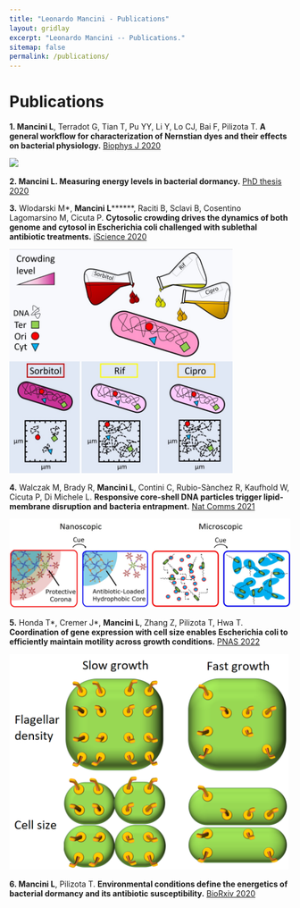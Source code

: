 ```yaml
---
title: "Leonardo Mancini - Publications"
layout: gridlay
excerpt: "Leonardo Mancini -- Publications."
sitemap: false
permalink: /publications/
---
```



# Publications


**1. Mancini L**, Terradot G, Tian T, Pu YY, Li Y, Lo CJ, Bai F, Pilizota T. **A general workflow for characterization
of Nernstian dyes and their effects on bacterial physiology.** [Biophys J 2020](https://doi.org/10.1016/j.bpj.2019.10.030)  
  
  <img src="https://github.com/mlaenoc/leonardomancini/blob/gh-pages/images/BJ%20cover%20art.png?raw=true" width=500 />


**2. Mancini L. Measuring energy levels in bacterial dormancy.** [PhD thesis 2020](http://dx.doi.org/10.7488/era/79)

**3.** Wlodarski M*, **Mancini L*****\***, Raciti B, Sclavi B, Cosentino Lagomarsino M, Cicuta P. **Cytosolic crowding drives
the dynamics of both genome and cytosol in Escherichia coli challenged with sublethal antibiotic treatments.**
[iScience 2020](https://doi.org/10.1016/j.isci.2020.101560)  
  
  <img src="https://github.com/mlaenoc/leonardomancini/blob/gh-pages/images/Graphical%20abstract%20cytosolic%20crowding.jpg?raw=true" width=400 />


**4.** Walczak M, Brady R, **Mancini L**, Contini C, Rubio-Sànchez R, Kaufhold W, Cicuta P, Di Michele L.
**Responsive core-shell DNA particles trigger lipid-membrane disruption and bacteria entrapment.** [Nat Comms 2021](https://doi.org/10.1038/s41467-021-24989-7) 
  
  <img src="https://github.com/mlaenoc/leonardomancini/blob/gh-pages/images/Responsive%20core%20shell%20graphical%20abstract.jpg?raw=true" width=700 />

**5.** Honda T*, Cremer J*, **Mancini L**, Zhang Z, Pilizota T, Hwa T. **Coordination of gene expression with cell size
enables Escherichia coli to efficiently maintain motility across growth conditions.** [PNAS 2022](https://doi.org/10.1101/2021.05.12.443892)  
  
  <img src="https://github.com/mlaenoc/leonardomancini/blob/gh-pages/images/Coordination%20gene%20expression%20swimming.png?raw=true" width=500 />

**6. Mancini L**, Pilizota T. **Environmental conditions define the energetics of bacterial dormancy and its antibiotic
susceptibility.** [BioRxiv 2020](https://doi.org/10.1101/2020.06.18.160226)
